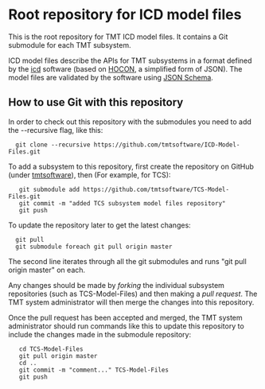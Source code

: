 Root repository for ICD model files
===================================

This is the root repository for TMT ICD model files. It contains a Git submodule for each TMT subsystem.

ICD model files describe the APIs for TMT subsystems in a format defined by the [icd](https://github.com/tmtsoftware/icd)
software (based on [HOCON](https://github.com/typesafehub/config/blob/master/HOCON.md), a simplified form of JSON).
The model files are validated by the software using [JSON Schema](http://json-schema.org/).

How to use Git with this repository
-----------------------------------

In order to check out this repository with the submodules you need to add the --recursive flag, like this:

```
  git clone --recursive https://github.com/tmtsoftware/ICD-Model-Files.git
```

To add a subsystem to this repository, first create the repository on GitHub
(under [tmtsoftware](https://github.com/tmtsoftware)), then (For example, for TCS):

```
   git submodule add https://github.com/tmtsoftware/TCS-Model-Files.git
   git commit -m "added TCS subsystem model files repository"
   git push
```

To update the repository later to get the latest changes:
```
  git pull
  git submodule foreach git pull origin master
```

The second line iterates through all the git submodules and runs "git pull origin master" on each.

Any changes should be made by *forking* the individual subsystem repositories (such as TCS-Model-Files)
and then making a *pull request*.
The TMT system administrator will then merge the changes into this repository.

Once the pull request has been accepted and merged, the TMT system administrator should run commands like this to update
this repository to include the changes made in the submodule repository:

```
   cd TCS-Model-Files
   git pull origin master
   cd ..
   git commit -m "comment..." TCS-Model-Files
   git push
```
